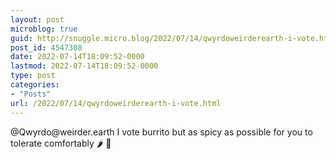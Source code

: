 ```yaml
---
layout: post
microblog: true
guid: http://snuggle.micro.blog/2022/07/14/qwyrdoweirderearth-i-vote.html
post_id: 4547308
date: 2022-07-14T18:09:52-0000
lastmod: 2022-07-14T18:09:52-0000
type: post
categories:
- "Posts"
url: /2022/07/14/qwyrdoweirderearth-i-vote.html
---
```

<p>@Qwyrdo@weirder.earth I vote burrito but as spicy as possible for you to tolerate comfortably 🌶 🌯</p>
